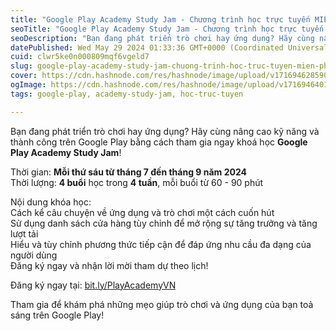```yaml
---
title: "Google Play Academy Study Jam - Chương trình học trực tuyến MIỄN PHÍ!"
seoTitle: "Google Play Academy Study Jam - Chương trình học trực tuyến MIỄN PHÍ!"
seoDescription: "Bạn đang phát triển trò chơi hay ứng dụng? Hãy cùng nâng cao kỹ năng và thành công trên Google Play bằng cách tham gia ngay khoá học Google Play Academy Stu"
datePublished: Wed May 29 2024 01:33:36 GMT+0000 (Coordinated Universal Time)
cuid: clwr5ke0n000809mqf6vgeld7
slug: google-play-academy-study-jam-chuong-trinh-hoc-truc-tuyen-mien-phi
cover: https://cdn.hashnode.com/res/hashnode/image/upload/v1716946285905/56c31bad-45a3-476f-b229-510b4ad2d907.png
ogImage: https://cdn.hashnode.com/res/hashnode/image/upload/v1716946401037/21b3a106-fbf3-4156-accc-9fe9e57450f8.png
tags: google-play, academy-study-jam, hoc-truc-tuyen

---
```


Bạn đang phát triển trò chơi hay ứng dụng? Hãy cùng nâng cao kỹ năng và thành công trên Google Play bằng cách tham gia ngay khoá học **Google Play Academy Study Jam**!

Thời gian: **Mỗi thứ sáu từ tháng 7 đến tháng 9 năm 2024**  
Thời lượng: **4 buổi** học trong **4 tuần**, mỗi buổi từ 60 - 90 phút

  
Nội dung khóa học:  
Cách kể câu chuyện về ứng dụng và trò chơi một cách cuốn hút  
Sử dụng danh sách cửa hàng tùy chỉnh để mở rộng sự tăng trưởng và tăng lượt tải  
Hiểu và tùy chỉnh phương thức tiếp cận để đáp ứng nhu cầu đa dạng của người dùng  
Đăng ký ngay và nhận lời mời tham dự theo lịch!

Đăng ký ngay tại: [bit.ly/PlayAcademyVN](https://bit.ly/PlayAcademyVN?fbclid=IwZXh0bgNhZW0CMTAAAR0YQRIS1WvxC66c0xS5jHh5jjdHH2alPkatunFTgOCw2XyBkhk-IvVddCA_aem_ASpsdTFGRp5gSJO9xY6wyS8V1fJG7lL2z0ryGbY9onNzrdx8_HV-f4ja3yhafW82S5yVBDg7QAvOXD8B8AE7lp0O)  
  
Tham gia để khám phá những mẹo giúp trò chơi và ứng dụng của bạn toả sáng trên Google Play!
